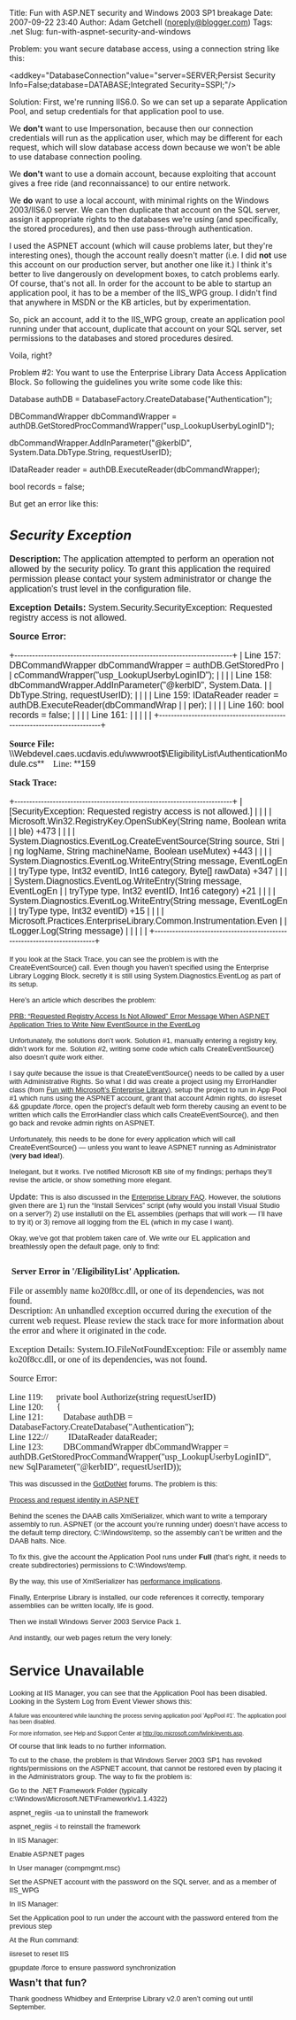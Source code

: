 Title: Fun with ASP.NET security and Windows 2003 SP1 breakage
Date: 2007-09-22 23:40
Author: Adam Getchell (noreply@blogger.com)
Tags: .net
Slug: fun-with-aspnet-security-and-windows

Problem: you want secure database access, using a connection string like
this:

<div class="cf">

<span class="cb1">\<</span><span class="cb2">add</span><span
class="cb3"></span><span class="cb4">key</span><span
class="cb1">="DatabaseConnection"</span><span class="cb3"></span><span
class="cb4">value</span><span class="cb1">="server=SERVER;Persist
Security Info=False;database=DATABASE;Integrated
Security=SSPI;"/\></span>

</div>

Solution: First, we're running IIS6.0. So we can set up a separate
Application Pool, and setup credentials for that application pool to
use.

We <span style="FONT-WEIGHT: bold;">don't</span> want to use
Impersonation, because then our connection credentials will run as the
application user, which may be different for each request, which will
slow database access down because we won't be able to use database
connection pooling.

We <span style="FONT-WEIGHT: bold;">don't</span> want to use a domain
account, because exploiting that account gives a free ride (and
reconnaissance) to our entire network.

We <span style="FONT-WEIGHT: bold;">do</span> want to use a local
account, with minimal rights on the Windows 2003/IIS6.0 server. We can
then duplicate that account on the SQL server, assign it appropriate
rights to the databases we're using (and specifically, the stored
procedures), and then use pass-through authentication.

I used the ASPNET account (which will cause problems later, but they're
interesting ones), though the account really doesn't matter (i.e. I did
<span style="FONT-WEIGHT: bold;">not</span> use this account on our
production server, but another one like it.) I think it's better to live
dangerously on development boxes, to catch problems early. Of course,
that's not all. In order for the account to be able to startup an
application pool, it has to be a member of the IIS\_WPG group. I didn't
find that anywhere in MSDN or the KB articles, but by experimentation.

So, pick an account, add it to the IIS\_WPG group, create an application
pool running under that account, duplicate that account on your SQL
server, set permissions to the databases and stored procedures desired.

Voila, right?

Problem \#2: You want to use the Enterprise Library Data Access
Application Block. So following the guidelines you write some code like
this:

<div class="cf">

Database authDB = DatabaseFactory.CreateDatabase("Authentication");

DBCommandWrapper dbCommandWrapper =
authDB.GetStoredProcCommandWrapper("usp\_LookupUserbyLoginID");

dbCommandWrapper.AddInParameter("@kerbID", System.Data.DbType.String,
requestUserID);

IDataReader reader = authDB.ExecuteReader(dbCommandWrapper);

<span class="cb1">bool</span> records = <span class="cb1">false</span>;

</div>

But get an error like this: <font size="+0"></span>

<font size="+0"><font size="+0"><font size="+0"><font size="+0"><font size="+0"><font size="+0"><font size="+0"><font size="+0"><font size="+0">
------------------------------------------------------------------------------------------------------------------------------------------------

*Security Exception*
--------------------

<font face="Arial, Helvetica, Geneva, SunSans-Regular, sans-serif ">**Description:**
The application attempted to perform an operation not allowed by the
security policy. To grant this application the required permission
please contact your system administrator or change the application's
trust level in the configuration file.  
  
**Exception Details:** System.Security.SecurityException: Requested
registry access is not allowed.  
  
**Source Error:**  
  

+--------------------------------------------------------------------------+
|     Line 157:    DBCommandWrapper dbCommandWrapper = authDB.GetStoredPro |
| cCommandWrapper("usp_LookupUserbyLoginID");                              |
|                                                                          |
|     Line 158:    dbCommandWrapper.AddInParameter("@kerbID", System.Data. |
| DbType.String, requestUserID);                                           |
|                                                                          |
|     Line 159:    IDataReader reader = authDB.ExecuteReader(dbCommandWrap |
| per);                                                                    |
|                                                                          |
|     Line 160:    bool records = false;                                   |
|                                                                          |
|     Line 161:                                                            |
|                                                                          |
| </code>                                                                  |
+--------------------------------------------------------------------------+

  
**<font face="Verdana">Source File:
</font>**\\\\Webdevel.caes.ucdavis.edu\\wwwroot\$\\EligibilityList\\AuthenticationModule.cs**<font face="Verdana">
   Line: </font>**159  
  
**<font face="Verdana">Stack Trace:</font>**  
  

+--------------------------------------------------------------------------+
|     [SecurityException: Requested registry access is not allowed.]       |
|                                                                          |
|        Microsoft.Win32.RegistryKey.OpenSubKey(String name, Boolean writa |
| ble) +473                                                                |
|                                                                          |
|        System.Diagnostics.EventLog.CreateEventSource(String source, Stri |
| ng logName, String machineName, Boolean useMutex) +443                   |
|                                                                          |
|        System.Diagnostics.EventLog.WriteEntry(String message, EventLogEn |
| tryType type, Int32 eventID, Int16 category, Byte[] rawData) +347        |
|                                                                          |
|        System.Diagnostics.EventLog.WriteEntry(String message, EventLogEn |
| tryType type, Int32 eventID, Int16 category) +21                         |
|                                                                          |
|        System.Diagnostics.EventLog.WriteEntry(String message, EventLogEn |
| tryType type, Int32 eventID) +15                                         |
|                                                                          |
|        Microsoft.Practices.EnterpriseLibrary.Common.Instrumentation.Even |
| tLogger.Log(String message)                                              |
|                                                                          |
| </code>                                                                  |
+--------------------------------------------------------------------------+

</font></i><span style="FONT-FAMILY: Arial,Helvetica,Geneva,SunSans-Regular,sans-serif;"><font size="+0"><font size="+0"><font size="+0"><font size="+0"><font size="+0"><font size="+0"><font size="+0"><font size="+0"><font size="+0"><font size="+0"><font size="+0"><font size="+0"><font size="+0"><font size="+0"><font size="+0"><font size="+0"><font size="+0"><font size="+0"><font size="+0"><font size="+0"><font size="+0"><font size="+0"><font size="+0"><font size="+0"><font size="+0"><font size="+0"><font size="+0"><font size="+0"><font size="+0"><font size="+0"><font size="+0"><font size="+0"><font size="+0"><font size="+0"><font size="+0"><font size="+0"><font size="+0"><font size="+0"><font size="+0"><font size="+0"><font size="+0"><font size="+0"><font size="+0"><font size="+0"><font size="+0"><!--StartFragment -->

</h2>
</span></font></font></font></font></font></font></font></font></font></font></font></font></font></font></font></font></font></font></font></font></font></font></font></font></font></font></font></font></font></font></font></font></font></font></font></font></font></font></font></font></font></font></font></font></font></font></font></font></font></font></font></font></font></font></font><font size="2"><font face="Arial">If
you look at the Stack Trace, you can see the problem is with the
CreateEventSource() call. Even though you haven’t specified using the
Enterprise Library Logging Block, secretly it is still using
System.Diagnostics.EventLog as part of its setup.</font></font>

<font size="2"><font face="Arial">Here’s an article which describes the
problem:</font></font>

<font size="2"><font face="Arial">[PRB: “Requested Registry Access Is
Not Allowed” Error Message When ASP.NET Application Tries to Write New
EventSource in the
EventLog](http://support.microsoft.com/default.aspx?scid=kb;en-us;329291)</font></font>

<font size="2"><font face="Arial">Unfortunately, the solutions don’t
work. Solution \#1, manually entering a registry key, didn’t work for
me. Solution \#2, writing some code which calls CreateEventSource() also
doesn’t *quite* work either.</font></font>

<font size="2"><font face="Arial">I say *quite* because the issue is
that CreateEventSource() needs to be called by a user with
Administrative Rights. So what I did was create a project using my
ErrorHandler class (from [Fun with Microsoft’s Enterprise
Library](http://acgetchell.blogspot.com/2005/02/fun-with-microsofts-enterprise-library.html)),
setup the project to run in App Pool \#1 which runs using the ASPNET
account, grant that account Admin rights, do iisreset && gpupdate
/force, open the project’s default web form thereby causing an event to
be written which calls the ErrorHandler class which calls
CreateEventSource(), and then go back and revoke admin rights on
ASPNET.</font></font>

<font size="2"><font face="Arial">Unfortunately, this needs to be done
for every application which will call CreateEventSource() — unless you
want to leave ASPNET running as Administrator (**very bad
idea!**).</font></font>

<font size="2"><font face="Arial">Inelegant, but it works. I’ve notified
Microsoft KB site of my findings; perhaps they’ll revise the article, or
show something more elegant.</font></font>

Update: <font face="Arial" size="2">This is also discussed in the
[Enterprise Library
FAQ](http://www.gotdotnet.com/workspaces/customization/uploadedhtmlpage.aspx?FileID=ded67339-a081-489a-8d63-817323f31104&id=295a464a-6072-4e25-94e2-91be63527327).
However, the solutions given there are 1) run the “Install Services”
script (why would you install Visual Studio on a server?) 2) use
installutil on the EL assemblies (perhaps that will work — I’ll have to
try it) or 3) remove all logging from the EL (which in my case I
want).</font>

<font size="2"><font face="Arial">Okay, we’ve got that problem taken
care of. We write our EL application and breathlessly open the default
page, only to find:</font></font>

<font face="Arial" size="2"><!--StartFragment --><font face="Times New Roman" size="3"> Server
Error in '/EligibilityList' Application.  
--------------------------------------------------------------------------------  
  
File or assembly name ko20f8cc.dll, or one of its dependencies, was not
found.  
Description: An unhandled exception occurred during the execution of the
current web request. Please review the stack trace for more information
about the error and where it originated in the code.  
  
Exception Details: System.IO.FileNotFoundException: File or assembly
name ko20f8cc.dll, or one of its dependencies, was not found.  
  
Source Error:  
  
  
Line 119:      private bool Authorize(string requestUserID)  
Line 120:      {  
Line 121:         Database authDB =
DatabaseFactory.CreateDatabase("Authentication");  
Line 122://         IDataReader dataReader;  
Line 123:         DBCommandWrapper dbCommandWrapper =
authDB.GetStoredProcCommandWrapper("usp\_LookupUserbyLoginID", new
SqlParameter("@kerbID", requestUserID)); </font>  
</font>

<font face="Arial" size="2">This was discussed in the
[GotDotNet](http://www.gotdotnet.com/workspaces/messageboard/thread.aspx?id=295a464a-6072-4e25-94e2-91be63527327&threadid=ee840b95-2fb0-49c9-b888-26abd8268b98)
forums. The problem is this:</font>

<font face="Arial" size="2">[Process and request identity in
ASP.NET](http://support.microsoft.com/default.aspx?scid=317012)</font>

<font face="Arial" size="2">Behind the scenes the DAAB calls
XmlSerializer, which want to write a temporary assembly to run. ASPNET
(or the account you’re running under) doesn’t have access to the default
temp directory, C:\\Windows\\temp, so the assembly can’t be written and
the DAAB halts. Nice.</font>

<font face="Arial" size="2">To fix this, give the account the
Application Pool runs under **Full** (that’s right, it needs to create
subdirectories) permissions to C:\\Windows\\temp.</font>

<font face="Arial" size="2">By the way, this use of XmlSerializer has
[performance
implications](http://www.gotdotnet.com/workspaces/messageboard/thread.aspx?id=295a464a-6072-4e25-94e2-91be63527327&threadid=528cc244-f686-458f-b837-c5e319995087).

</font>

<font size="2"><font face="Arial">Finally, Enterprise Library is
installed, our code references it correctly, temporary assemblies can be
written locally, life is good.</font></font>

<font size="2"><font face="Arial">Then we install Windows Server 2003
Service Pack 1.</font></font>

<font size="2"><font face="Arial">And instantly, our web pages return
the very lonely:</font></font>

<font size="2">

<font face="Arial">Service Unavailable</font>
=============================================

<font face="Arial">Looking at IIS Manager, you can see that the
Application Pool has been disabled. Looking in the System Log from Event
Viewer shows this:</font>

<font size="1">

<font face="Arial">A failure was encountered while launching the process
serving application pool 'AppPool \#1'. The application pool has been
disabled.</font>

<font face="Arial">For more information, see Help and Support Center at
</font>[<font face="Arial">http://go.microsoft.com/fwlink/events.asp</font>](http://go.microsoft.com/fwlink/events.asp)<font face="Arial">.</font>

<font face="Arial" size="2">Of course that link leads to no further
information.</font>

<font face="Arial" size="2">To cut to the chase, the problem is that
Windows Server 2003 SP1 has revoked rights/permissions on the ASPNET
account, that cannot be restored even by placing it in the
Administrators group. The way to fix the problem is:</font>

<font face="Arial" size="2">Go to the .NET Framework Folder (typically
c:\\Windows\\Microsoft.NET\\Framework\\v1.1.4322)</font>

<font face="Arial" size="2">aspnet\_regiis -ua to uninstall the
framework</font>

<font face="Arial" size="2">aspnet\_regiis -i to reinstall the
framework</font>

<font face="Arial" size="2">In IIS Manager:</font>

<font face="Arial" size="2">Enable ASP.NET pages</font>

<font face="Arial" size="2">In User manager (compmgmt.msc)</font>

<font face="Arial" size="2">Set the ASPNET account with the password on
the SQL server, and as a member of IIS\_WPG</font>

<font face="Arial" size="2">In IIS Manager:</font>

<font face="Arial" size="2">Set the Application pool to run under the
account with the password entered from the previous step</font>

<font face="Arial" size="2">At the Run command:</font>

<font face="Arial" size="2">iisreset to reset IIS</font>

<font face="Arial" size="2">gpupdate /force to ensure password
synchronization</font>

**<font face="Arial" size="4">Wasn’t that fun?</font>**

<font face="Arial" size="2">Thank goodness Whidbey and Enterprise
Library v2.0 aren’t coming out until September.</font>

</font></span></span></span></span></span></span></span></span></span></span></span></span></span></span></span></span></span></span></span></span></span></span></span></span></span></span></span></span></span></span></span></span></span></span></span></span></span></span></span></span></span></span></span></span></span></span></span></span></span></span></span></span></span></span></span></span></span></span></span></span></span></span></span></span></span></span></span></span></span></span></span></span></span></span></span></span></span></span></span></span></span></span></span></span></span></span></span></span></span></span></span></span></span></span></span></span></span></span></span></span></span></span></span></span></span></span></span></span></span></span></span></span></span></span></span></span></span></span></span></span></span></span></span></span></span></span></span></span></span></span></span></span></span></span></span></span></span></span></span></span></span></span></span></span></span></span></span></span></span></span></span></span></span></span></span></span></span></span></span></span></span></span></span></span></span></font>

</p>

